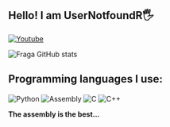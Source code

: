 ## Hello! I am UserNotfoundR🖐️

[![Youtube](https://img.shields.io/badge/YouTube-FF0000?style=for-the-badge&logo=youtube&logoColor=white)](https://www.youtube.com/channel/UC9Y5OUVC4ED-1gT9r8LLSiA)

![Fraga GitHub stats](https://github-readme-stats.vercel.app/api?username=UserNotfoundR&show_icons=true&theme=dracula&count_private=true)

## Programming languages ​​I use:

<div style="display: inline_block">
  <img align="center" alt="Python" src="https://img.shields.io/badge/Python-blue" />
  <img align="center" alt="Assembly" src="https://img.shields.io/badge/Assembly-red" />
  <img align="center" alt="C" src="https://img.shields.io/badge/C-white" />
  <img align="center" alt="C++" src="https://img.shields.io/badge/C++-white" />
  
<strong>The assembly is the best...<strong>


